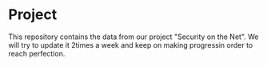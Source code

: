 # Project
This repository contains the data from our project "Security on the Net". We will try to update it 2times a week and keep on making progressin order to reach perfection.
